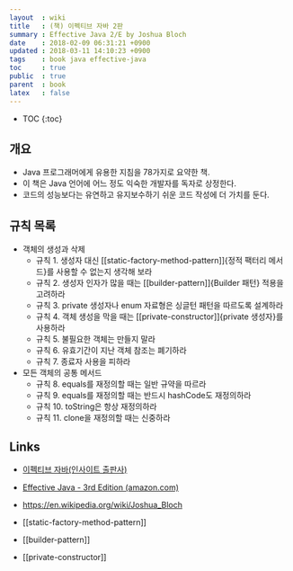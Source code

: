 ```yaml
---
layout  : wiki
title   : (책) 이펙티브 자바 2판
summary : Effective Java 2/E by Joshua Bloch
date    : 2018-02-09 06:31:21 +0900
updated : 2018-03-11 14:10:23 +0900
tags    : book java effective-java
toc     : true
public  : true
parent  : book
latex   : false
---
```

* TOC
{:toc}

## 개요

* Java 프로그래머에게 유용한 지침을 78가지로 요약한 책.
* 이 책은 Java 언어에 어느 정도 익숙한 개발자를 독자로 상정한다.
* 코드의 성능보다는 유연하고 유지보수하기 쉬운 코드 작성에 더 가치를 둔다.

## 규칙 목록

* 객체의 생성과 삭제
    * 규칙 1. 생성자 대신 [[static-factory-method-pattern]]{정적 팩터리 메서드}를 사용할 수 없는지 생각해 보라
    * 규칙 2. 생성자 인자가 많을 때는 [[builder-pattern]]{Builder 패턴} 적용을 고려하라
    * 규칙 3. private 생성자나 enum 자료형은 싱글턴 패턴을 따르도록 설계하라
    * 규칙 4. 객체 생성을 막을 때는 [[private-constructor]]{private 생성자}를 사용하라
    * 규칙 5. 불필요한 객체는 만들지 말라
    * 규칙 6. 유효기간이 지난 객체 참조는 폐기하라
    * 규칙 7. 종료자 사용을 피하라
* 모든 객체의 공통 메서드
    * 규칙 8. equals를 재정의할 때는 일반 규약을 따르라
    * 규칙 9. equals를 재정의할 때는 반드시 hashCode도 재정의하라
    * 규칙 10. toString은 항상 재정의하라
    * 규칙 11. clone을 재정의할 때는 신중하라

## Links

* [이펙티브 자바(인사이트 출판사)](http://www.insightbook.co.kr/book/programming-insight/%EC%9D%B4%ED%8E%99%ED%8B%B0%EB%B8%8C-%EC%9E%90%EB%B0%94effective-java-2e)
* [Effective Java - 3rd Edition (amazon.com)](https://www.amazon.com/Effective-Java-3rd-Joshua-Bloch/dp/0134685997)
* <https://en.wikipedia.org/wiki/Joshua_Bloch>

* [[static-factory-method-pattern]]
* [[builder-pattern]]
* [[private-constructor]]
